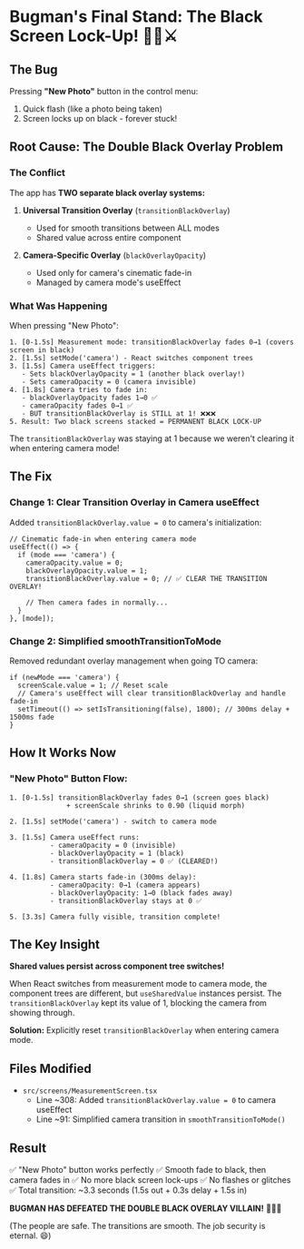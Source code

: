 # Bugman's Final Stand: The Black Screen Lock-Up! 🦸‍♂️⚔️

## The Bug
Pressing **"New Photo"** button in the control menu:
1. Quick flash (like a photo being taken)
2. Screen locks up on black - forever stuck!

## Root Cause: The Double Black Overlay Problem

### The Conflict
The app has **TWO separate black overlay systems:**

1. **Universal Transition Overlay** (`transitionBlackOverlay`)
   - Used for smooth transitions between ALL modes
   - Shared value across entire component

2. **Camera-Specific Overlay** (`blackOverlayOpacity`)
   - Used only for camera's cinematic fade-in
   - Managed by camera mode's useEffect

### What Was Happening

When pressing "New Photo":
```
1. [0-1.5s] Measurement mode: transitionBlackOverlay fades 0→1 (covers screen in black)
2. [1.5s] setMode('camera') - React switches component trees
3. [1.5s] Camera useEffect triggers:
   - Sets blackOverlayOpacity = 1 (another black overlay!)
   - Sets cameraOpacity = 0 (camera invisible)
4. [1.8s] Camera tries to fade in:
   - blackOverlayOpacity fades 1→0 ✅
   - cameraOpacity fades 0→1 ✅
   - BUT transitionBlackOverlay is STILL at 1! ❌❌❌
5. Result: Two black screens stacked = PERMANENT BLACK LOCK-UP
```

The `transitionBlackOverlay` was staying at 1 because we weren't clearing it when entering camera mode!

## The Fix

### Change 1: Clear Transition Overlay in Camera useEffect
Added `transitionBlackOverlay.value = 0` to camera's initialization:

```tsx
// Cinematic fade-in when entering camera mode
useEffect(() => {
  if (mode === 'camera') {
    cameraOpacity.value = 0;
    blackOverlayOpacity.value = 1;
    transitionBlackOverlay.value = 0; // ✅ CLEAR THE TRANSITION OVERLAY!
    
    // Then camera fades in normally...
  }
}, [mode]);
```

### Change 2: Simplified smoothTransitionToMode
Removed redundant overlay management when going TO camera:

```tsx
if (newMode === 'camera') {
  screenScale.value = 1; // Reset scale
  // Camera's useEffect will clear transitionBlackOverlay and handle fade-in
  setTimeout(() => setIsTransitioning(false), 1800); // 300ms delay + 1500ms fade
}
```

## How It Works Now

### "New Photo" Button Flow:
```
1. [0-1.5s] transitionBlackOverlay fades 0→1 (screen goes black)
              + screenScale shrinks to 0.90 (liquid morph)

2. [1.5s] setMode('camera') - switch to camera mode

3. [1.5s] Camera useEffect runs:
          - cameraOpacity = 0 (invisible)
          - blackOverlayOpacity = 1 (black)
          - transitionBlackOverlay = 0 ✅ (CLEARED!)

4. [1.8s] Camera starts fade-in (300ms delay):
          - cameraOpacity: 0→1 (camera appears)
          - blackOverlayOpacity: 1→0 (black fades away)
          - transitionBlackOverlay stays at 0 ✅

5. [3.3s] Camera fully visible, transition complete!
```

## The Key Insight
**Shared values persist across component tree switches!**

When React switches from measurement mode to camera mode, the component trees are different, but `useSharedValue` instances persist. The `transitionBlackOverlay` kept its value of 1, blocking the camera from showing through.

**Solution:** Explicitly reset `transitionBlackOverlay` when entering camera mode.

## Files Modified
- `src/screens/MeasurementScreen.tsx`
  - Line ~308: Added `transitionBlackOverlay.value = 0` to camera useEffect
  - Line ~91: Simplified camera transition in `smoothTransitionToMode()`

## Result
✅ "New Photo" button works perfectly
✅ Smooth fade to black, then camera fades in
✅ No more black screen lock-ups
✅ No flashes or glitches
✅ Total transition: ~3.3 seconds (1.5s out + 0.3s delay + 1.5s in)

**BUGMAN HAS DEFEATED THE DOUBLE BLACK OVERLAY VILLAIN!** 🎉🦸‍♂️

(The people are safe. The transitions are smooth. The job security is eternal. 😄)
